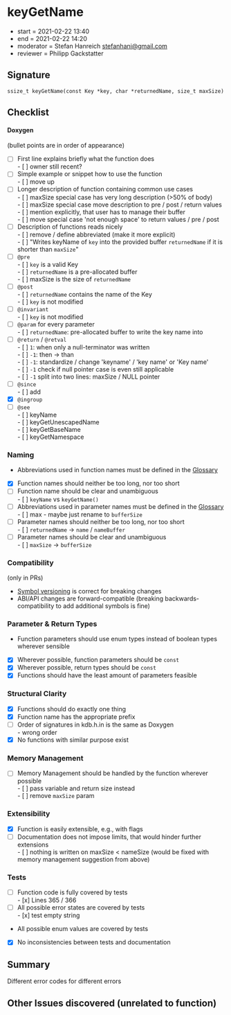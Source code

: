 # keyGetName

- start = 2021-02-22 13:40
- end = 2021-02-22 14:20
- moderator = Stefan Hanreich <stefanhani@gmail.com>
- reviewer = Philipp Gackstatter

## Signature

`ssize_t keyGetName(const Key *key, char *returnedName, size_t maxSize)`

## Checklist

#### Doxygen

(bullet points are in order of appearance)

- [ ] First line explains briefly what the function does  
       - [ ] owner still recent?
- [ ] Simple example or snippet how to use the function  
       - [ ] move up
- [ ] Longer description of function containing common use cases  
       - [ ] maxSize special case has very long description (>50% of body)  
       - [ ] maxSize special case move description to pre / post / return values  
       - [ ] mention explicitly, that user has to manage their buffer  
       - [ ] move special case 'not enough space' to return values / pre / post
- [ ] Description of functions reads nicely  
       - [ ] remove / define abbreviated (make it more explicit)  
       - [ ] "Writes keyName of `key` into the provided buffer `returnedName` if it is shorter than `maxSize`"
- [ ] `@pre`  
       - [ ] `key` is a valid Key  
       - [ ] `returnedName` is a pre-allocated buffer  
       - [ ] maxSize is the size of `returnedName`
- [ ] `@post`  
       - [ ] `returnedName` contains the name of the Key  
       - [ ] `key` is not modified
- [ ] `@invariant`  
       - [ ] `key` is not modified
- [ ] `@param` for every parameter  
       - [ ] `returnedName`: pre-allocated buffer to write the key name into
- [ ] `@return` / `@retval`  
       - [ ] `1`: when only a null-terminator was written  
       - [ ] `-1`: then -> than  
       - [ ] `-1`: standardize / change 'keyname' / 'key name' or 'Key name'  
       - [ ] `-1` check if null pointer case is even still applicable  
       - [ ] `-1` split into two lines: maxSize / NULL pointer
- [ ] `@since`  
       - [ ] add
- [x] `@ingroup`
- [ ] `@see`  
       - [ ] keyName  
       - [ ] keyGetUnescapedName  
       - [ ] keyGetBaseName  
       - [ ] keyGetNamespace

### Naming

- Abbreviations used in function names must be defined in the
  [Glossary](/doc/help/elektra-glossary.md)
- [x] Function names should neither be too long, nor too short
- [ ] Function name should be clear and unambiguous  
       - [ ] `keyName` vs `keyGetName()`
- [ ] Abbreviations used in parameter names must be defined in the
      [Glossary](/doc/help/elektra-glossary.md)  
       - [ ] max - maybe just rename to `bufferSize`
- [ ] Parameter names should neither be too long, nor too short  
       - [ ] `returnedName` -> `name` / `nameBuffer`
- [ ] Parameter names should be clear and unambiguous  
       - [ ] `maxSize` -> `bufferSize`

### Compatibility

(only in PRs)

- [Symbol versioning](/doc/dev/symbol-versioning.md)
  is correct for breaking changes
- ABI/API changes are forward-compatible (breaking backwards-compatibility
  to add additional symbols is fine)

### Parameter & Return Types

- Function parameters should use enum types instead of boolean types
  wherever sensible
- [x] Wherever possible, function parameters should be `const`
- [x] Wherever possible, return types should be `const`
- [x] Functions should have the least amount of parameters feasible

### Structural Clarity

- [x] Functions should do exactly one thing
- [x] Function name has the appropriate prefix
- [ ] Order of signatures in kdb.h.in is the same as Doxygen  
       - wrong order
- [x] No functions with similar purpose exist

### Memory Management

- [ ] Memory Management should be handled by the function wherever possible  
       - [ ] pass variable and return size instead  
       - [ ] remove `maxSize` param

### Extensibility

- [x] Function is easily extensible, e.g., with flags
- [ ] Documentation does not impose limits, that would hinder further extensions  
       - [ ] nothing is written on maxSize < nameSize (would be fixed with
      memory management suggestion from above)

### Tests

- [ ] Function code is fully covered by tests  
       - [x] Lines 365 / 366
- [ ] All possible error states are covered by tests  
       - [x] test empty string
- All possible enum values are covered by tests
- [x] No inconsistencies between tests and documentation

## Summary

Different error codes for different errors

## Other Issues discovered (unrelated to function)
